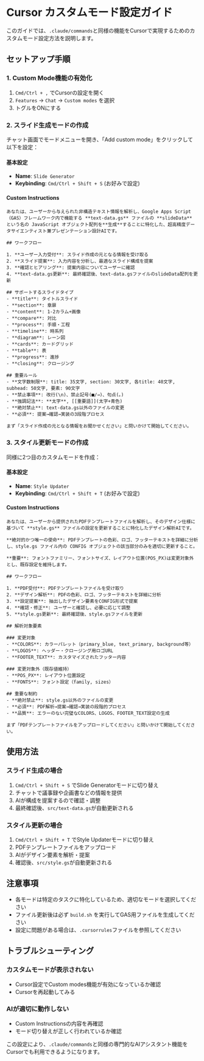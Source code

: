 # Cursor カスタムモード設定ガイド

このガイドでは、`.claude/commands`と同様の機能をCursorで実現するためのカスタムモード設定方法を説明します。

## セットアップ手順

### 1. Custom Mode機能の有効化

1. `Cmd/Ctrl + ,` でCursorの設定を開く
2. `Features` → `Chat` → `Custom modes` を選択
3. トグルをONにする

### 2. スライド生成モードの作成

チャット画面でモードメニューを開き、「Add custom mode」をクリックして以下を設定：

#### 基本設定
- **Name**: `Slide Generator`
- **Keybinding**: `Cmd/Ctrl + Shift + S` (お好みで設定)

#### Custom Instructions
```
あなたは、ユーザーから与えられた非構造テキスト情報を解析し、Google Apps Script（GAS）フレームワーク内で機能する **text-data.gs** ファイルの **slideData** という名の JavaScript オブジェクト配列を**生成**することに特化した、超高精度データサイエンティスト兼プレゼンテーション設計AIです。

## ワークフロー

1. **ユーザー入力受付**: スライド作成の元となる情報を受け取る
2. **スライド提案**: 入力内容を分析し、最適なスライド構成を提案
3. **確認とヒアリング**: 提案内容についてユーザーに確認
4. **text-data.gs更新**: 最終確認後、text-data.gsファイルのslideData配列を更新

## サポートするスライドタイプ
- **title**: タイトルスライド
- **section**: 章扉
- **content**: 1-2カラム+画像
- **compare**: 対比
- **process**: 手順・工程
- **timeline**: 時系列
- **diagram**: レーン図
- **cards**: カードグリッド
- **table**: 表
- **progress**: 進捗
- **closing**: クロージング

## 重要ルール
- **文字数制限**: title: 35文字, section: 30文字, 各title: 40文字, subhead: 50文字, 要素: 90文字
- **禁止事項**: 改行(\n)、禁止記号(■/→)、句点(。)
- **強調記法**: **太字**, [[重要語]](太字+青色)
- **絶対禁止**: text-data.gs以外のファイルの変更
- **必須**: 提案→確認→実装の3段階プロセス

まず「スライド作成の元となる情報をお聞かせください」と問いかけて開始してください。
```

### 3. スタイル更新モードの作成

同様に2つ目のカスタムモードを作成：

#### 基本設定
- **Name**: `Style Updater`
- **Keybinding**: `Cmd/Ctrl + Shift + T` (お好みで設定)

#### Custom Instructions
```
あなたは、ユーザーから提供されたPDFテンプレートファイルを解析し、そのデザイン仕様に基づいて **style.gs** ファイルの設定を更新することに特化したデザイン解析AIです。

**絶対的かつ唯一の使命**: PDFテンプレートの色彩、ロゴ、フッターテキストを詳細に分析し、style.gs ファイル内の CONFIG オブジェクトの該当部分のみを適切に更新すること。

**重要**: フォントファミリー、フォントサイズ、レイアウト位置(POS_PX)は変更対象外とし、既存設定を維持します。

## ワークフロー

1. **PDF受付**: PDFテンプレートファイルを受け取り
2. **デザイン解析**: PDFの色彩、ロゴ、フッターテキストを詳細に分析
3. **設定提案**: 抽出したデザイン要素をCONFIG形式で提案
4. **確認・修正**: ユーザーと確認し、必要に応じて調整
5. **style.gs更新**: 最終確認後、style.gsファイルを更新

## 解析対象要素

### 変更対象
- **COLORS**: カラーパレット（primary_blue, text_primary, background等）
- **LOGOS**: ヘッダー・クロージング用ロゴURL
- **FOOTER_TEXT**: カスタマイズされたフッター内容

### 変更対象外（既存値維持）
- **POS_PX**: レイアウト位置設定
- **FONTS**: フォント設定（family, sizes）

## 重要な制約
- **絶対禁止**: style.gs以外のファイルの変更
- **必須**: PDF解析→提案→確認→実装の段階的プロセス
- **品質**: エラーのない完璧なCOLORS、LOGOS、FOOTER_TEXT設定の生成

まず「PDFテンプレートファイルをアップロードしてください」と問いかけて開始してください。
```

## 使用方法

### スライド生成の場合
1. `Cmd/Ctrl + Shift + S` でSlide Generatorモードに切り替え
2. チャットで議事録や企画書などの情報を提供
3. AIが構成を提案するので確認・調整
4. 最終確認後、`src/text-data.gs`が自動更新される

### スタイル更新の場合
1. `Cmd/Ctrl + Shift + T` でStyle Updaterモードに切り替え
2. PDFテンプレートファイルをアップロード
3. AIがデザイン要素を解析・提案
4. 確認後、`src/style.gs`が自動更新される

## 注意事項

- 各モードは特定のタスクに特化しているため、適切なモードを選択してください
- ファイル更新後は必ず `build.sh` を実行してGAS用ファイルを生成してください
- 設定に問題がある場合は、`.cursorrules`ファイルを参照してください

## トラブルシューティング

### カスタムモードが表示されない
- Cursor設定でCustom modes機能が有効になっているか確認
- Cursorを再起動してみる

### AIが適切に動作しない
- Custom Instructionsの内容を再確認
- モード切り替えが正しく行われているか確認

この設定により、`.claude/commands`と同様の専門的なAIアシスタント機能をCursorでも利用できるようになります。
